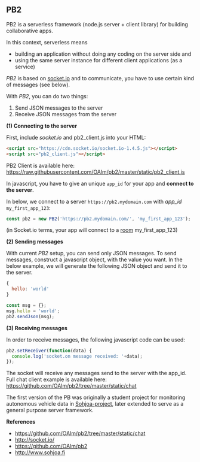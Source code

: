 
## PB2 

PB2 is a serverless framework (node.js server + client library) for building collaborative apps. 

In this context, serverless means 
* building an application without doing any coding on the server side and 
* using the same server instance for different client applications (as a service)

*PB2* is based on [socket.io](http://socket.io) and to communicate, you have to use certain kind of
messages (see below).

With *PB2*, you can do two things:
1. Send JSON messages to the server
2. Receive JSON messages from the server

**(1) Connecting to the server**

First, include *socket.io* and pb2_client.js into your HTML:
```html
<script src="https://cdn.socket.io/socket.io-1.4.5.js"></script>
<script src="pb2_client.js"></script>
```

PB2 Client is available here: https://raw.githubusercontent.com/OAlm/pb2/master/static/pb2_client.js

In javascript, you have to give an unique ```app_id``` for your app and **connect to the server**. 

In below, we connect to a server ```https://pb2.mydomain.com``` with *app_id* ```my_first_app_123```:

```js
const pb2 = new PB2('https://pb2.mydomain.com/', 'my_first_app_123');
```
(in Socket.io terms, your app will connect to a [room](http://socket.io/docs/rooms-and-namespaces/) my_first_app_123)

**(2) Sending messages**

With current *PB2* setup, you can send only JSON messages. To send messages, construct a javascript object,
with the value you want. In the below example, we will generate the following JSON object and send it to the server.
```js
{
  hello: 'world'
}
```

```js
const msg = {};
msg.hello = 'world';
pb2.sendJson(msg);
```
**(3) Receiving messages**

In order to receive messages, the following javascript code can be used:
```js
pb2.setReceiver(function(data) {
  console.log('socket.on message received: '+data);
});
```
The socket will receive any messages send to the server with the app_id.
Full chat client example is available here: https://github.com/OAlm/pb2/tree/master/static/chat

The first version of the PB was originally a student project for monitoring autonomous vehicle data in [Sohjoa-project](http://www.sohjoa.fi), later extended to serve as a general purpose server framework.

**References**

* https://github.com/OAlm/pb2/tree/master/static/chat
* http://socket.io/
* https://github.com/OAlm/pb2
* http://www.sohjoa.fi




